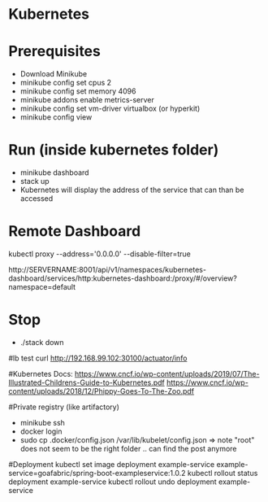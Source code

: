 # Kubernetes

# Prerequisites
- Download Minikube
- minikube config set cpus 2
- minikube config set memory 4096
- minikube addons enable metrics-server
- minikube config set vm-driver virtualbox (or hyperkit)
- minikube config view

# Run (inside kubernetes folder)
- minikube dashboard
- stack up
- Kubernetes will display the address of the service that can than be accessed

# Remote Dashboard
kubectl proxy --address='0.0.0.0' --disable-filter=true

http://SERVERNAME:8001/api/v1/namespaces/kubernetes-dashboard/services/http:kubernetes-dashboard:/proxy/#/overview?namespace=default

# Stop
- ./stack down

#lb test
curl http://192.168.99.102:30100/actuator/info

#Kubernetes Docs:
https://www.cncf.io/wp-content/uploads/2019/07/The-Illustrated-Childrens-Guide-to-Kubernetes.pdf
https://www.cncf.io/wp-content/uploads/2018/12/Phippy-Goes-To-The-Zoo.pdf

#Private registry (like artifactory)
- minikube ssh
- docker login
- sudo cp .docker/config.json /var/lib/kubelet/config.json
=> note "root" does not seem to be the right folder .. can find the post anymore

#Deployment
kubectl set image deployment example-service example-service=goafabric/spring-boot-exampleservice:1.0.2
kubectl rollout status deployment example-service
kubectl rollout undo deployment example-service